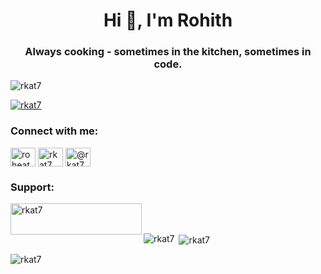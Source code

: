 <h1 align="center">Hi 👋, I'm Rohith</h1>
<h3 align="center">Always cooking - sometimes in the kitchen, sometimes in code.</h3>

<p align="left"> <img src="https://komarev.com/ghpvc/?username=rkat7&label=Profile%20views&color=0e75b6&style=flat" alt="rkat7" /> </p>

<p align="left"> <a href="https://github.com/ryo-ma/github-profile-trophy"><img src="https://github-profile-trophy.vercel.app/?username=rkat7" alt="rkat7" /></a> </p>

<h3 align="left">Connect with me:</h3>
<p align="left">
<a href="https://twitter.com/roheathen" target="blank"><img align="center" src="https://raw.githubusercontent.com/rahuldkjain/github-profile-readme-generator/master/src/images/icons/Social/twitter.svg" alt="roheathen" height="30" width="40" /></a>
<a href="https://linkedin.com/in/rkat7" target="blank"><img align="center" src="https://raw.githubusercontent.com/rahuldkjain/github-profile-readme-generator/master/src/images/icons/Social/linked-in-alt.svg" alt="rkat7" height="30" width="40" /></a>
<a href="https://hashnode.com/@rkat7" target="blank"><img align="center" src="https://raw.githubusercontent.com/rahuldkjain/github-profile-readme-generator/master/src/images/icons/Social/hashnode.svg" alt="@rkat7" height="30" width="40" /></a>
</p>

<h3 align="left">Support:</h3>
<p><a href="https://www.buymeacoffee.com/rkat7"> <img align="left" src="https://cdn.buymeacoffee.com/buttons/v2/default-yellow.png" height="50" width="210" alt="rkat7" /></a></p><br><br>

<p><img align="left" src="https://github-readme-stats.vercel.app/api/top-langs?username=rkat7&show_icons=true&locale=en&layout=compact" alt="rkat7" /></p>

<p>&nbsp;<img align="center" src="https://github-readme-stats.vercel.app/api?username=rkat7&show_icons=true&locale=en" alt="rkat7" /></p>

<p><img align="center" src="https://github-readme-streak-stats.herokuapp.com/?user=rkat7&" alt="rkat7" /></p>
